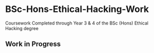 # BSc-Hons-Ethical-Hacking-Work
Coursework Completed through Year 3 &amp; 4 of the BSc (Hons) Ethical Hacking degree
## Work in Progress
